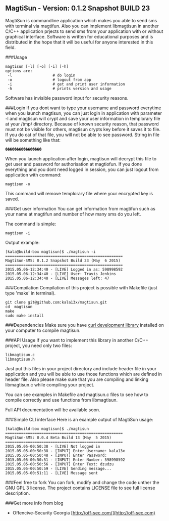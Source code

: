 MagtiSun - Version: 0.1.2 Snapshot BUILD 23
----

 MagtiSun is commandline application which makes you able to send sms with terminal via magtifun. Also you can implement libmagtisun in another C/C++ application prjects to send sms from your application with or without graphical interface. Software is written for educational purposes and is distributed in the hope that it will be useful for anyone interested in this field.

###Usage
```
magtisun [-l] [-o] [-i] [-h]
options are:
 -l                  # do login
 -o                  # logout from app
 -i                  # get and print user information
 -h                  # prints version and usage
```
Software has invisible password input for security reasons.

###Login
If you dont want to type your username and password everytime when you launch magtisun, you can just login in application with parameter -l and magtisun will crypt and save your user information in templorary file at your /tmp/ directory. Because of known security reason, that password must not be visible for others, magtisun crypts key before it saves it to file. If you do cat of that file, you will not be able to see password. String in file will be something like that:
```
����������������
```
When you launch application after login, magtisun will decrypt this file to get user and password for authorisation at magtiofun. If you done everything and you dont need logged in session, you can just logout from application with command:
```
magtisun -o
```
This command will remove templorary file where your encrypted key is saved.

###Get user information
You can get information from magtifun such as your name at magtifun and number of how many sms do you left.

The command is simple:
```
magtisun -i
```

Output example:

```
[kala@build-box magtisun]$ ./magtisun -i
====================================================
MagtiSun-SMS: 0.1.2 Snapshot Build 23 (May  6 2015)
====================================================
2015.05.06-12:34:40 - [LIVE] Logged in as: 598998592
2015.05.06-12:34:40 - [LIVE] User: Travis Jenkins
2015.05.06-12:34:40 - [LIVE] Messages left: 47
```

###Compilation
Compilation of this project is possible with Makefile (just type 'make' in terminal).
```
git clone git@github.com:kala13x/magtisun.git
cd  magtisun
make
sudo make install
```

###Dependencies
Make sure you have [curl development library](https://github.com/bagder/curl) installed on your computer to compile magtisun.

###API Usage
If you want to implement this library in another C/C++ project, you need only two files:
```
libmagtisun.c
libmagtisun.h
```
Just put this files in your project directory and include header file in your application and you will be able to use those functions which are defined in header file. Also please make sure that you are compiling and linking libmagtisun.c while compiling your project.

You can see examples in Makefile and magtisun.c files to see how to compile correctly and use functions from libmagtisun. 

Full API documentation will be available soon.


###Simple CLI interface
Here is an example output of MagtiSun usage:
```
[kala@build-box magtisun]$ ./magtisun 
====================================================
MagtiSun-SMS: 0.0.4 Beta Build 13 (May  5 2015)
====================================================
2015.05.05-00:50:38 - [LIVE] Not logged in
2015.05.05-00:50:38 - [INPUT] Enter Username: kala13x
2015.05.05-00:50:48 - [INPUT] Enter Password: 
2015.05.05-00:50:51 - [INPUT] Enter Number: 598998592
2015.05.05-00:50:56 - [INPUT] Enter Text: dzudzu
2015.05.05-00:50:59 - [LIVE] Sending message...
2015.05.05-00:51:11 - [LIVE] Message sent
```

###Feel free to fork
You can fork, modify and change the code unther the GNU GPL 3 license. The project contains LICENSE file to see full license description.

###Get more info from blog
- Offencive-Security Georgia [http://off-sec.com/](http://off-sec.com)
